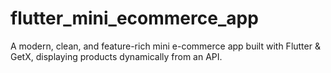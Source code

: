 # flutter_mini_ecommerce_app
A modern, clean, and feature-rich mini e-commerce app built with Flutter &amp; GetX, displaying products dynamically from an API.
